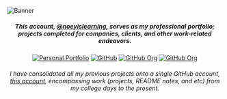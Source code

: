 ![Banner](https://github.com/noeyislearning/noeyislearning/assets/132775768/20d3fe76-37d5-4ac0-89ba-9fc3d1656ce4)

<div align="center">
  
##### This account, [@noeyislearning](https://github.com/noeyislearning), serves as my professional portfolio; projects completed for companies, clients, and other work-related endeavors.

</div>

<div align="center">

[![Personal Portfolio](https://img.shields.io/badge/Personal%20Portfolio-0c52c7?style=for-the-badge&logo=About.me&logoColor=fff)](https://noeyislearning.dev)
[![GitHub](https://img.shields.io/badge/@noeyislearning-0c52c7?style=for-the-badge&logo=github&logoColor=fff)](https://github.com/noeyislearning)
[![GitHub Org](https://img.shields.io/badge/@cogxen-fc5b38?style=for-the-badge&logo=github&logoColor=fff)](https://github.com/cogxen)
[![GitHub Org](https://img.shields.io/badge/@haizoen-faf59b?style=for-the-badge&logo=github&logoColor=0d1016)](https://github.com/haizoen)

</div>

<div align="center">
  
###### I have consolidated all my previous projects onto a single GitHub account, [this account](https://github.com/noeyislearning), encompassing work (projects, README notes, and etc) from my college days to the present.

</div>
